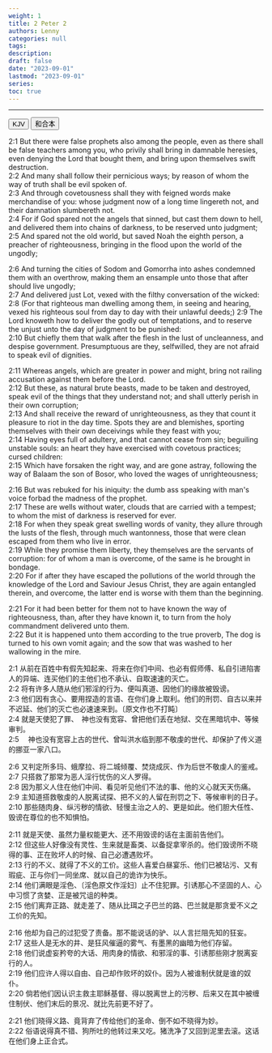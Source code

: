 ```yaml
---
weight: 1
title: 2 Peter 2
authors: Lenny
categories: null
tags: 
description: 
draft: false
date: "2023-09-01"
lastmod: "2023-09-01"
series:
toc: true
---
```



<!--more-->
---

<!-- Tab links -->
<div class="tab">
  <button class="tablinks active" onclick="tablabel(event, 'english')">KJV</button>
  <button class="tablinks" onclick="tablabel(event, 'chinese')">和合本</button>
  
</div>

<!-- Tab content -->
<div id="english" class="tabcontent" style="display:block">

2:1 But there were false prophets also among the people, even as there shall be false teachers among you, who privily shall bring in damnable heresies, even denying the Lord that bought them, and bring upon themselves swift destruction.  
2:2 And many shall follow their pernicious ways; by reason of whom the way of truth shall be evil spoken of.  
2:3 And through covetousness shall they with feigned words make merchandise of you: whose judgment now of a long time lingereth not, and their damnation slumbereth not.  
2:4 For if God spared not the angels that sinned, but cast them down to hell, and delivered them into chains of darkness, to be reserved unto judgment;  
2:5 And spared not the old world, but saved Noah the eighth person, a preacher of righteousness, bringing in the flood upon the world of the ungodly;  

2:6 And turning the cities of Sodom and Gomorrha into ashes condemned them with an overthrow, making them an ensample unto those that after should live ungodly;  
2:7 And delivered just Lot, vexed with the filthy conversation of the wicked:  
2:8 (For that righteous man dwelling among them, in seeing and hearing, vexed his righteous soul from day to day with their unlawful deeds;)
2:9 The Lord knoweth how to deliver the godly out of temptations, and to reserve the unjust unto the day of judgment to be punished:  
2:10 But chiefly them that walk after the flesh in the lust of uncleanness, and despise government. Presumptuous are they, selfwilled, they are not afraid to speak evil of dignities.  

2:11 Whereas angels, which are greater in power and might, bring not railing accusation against them before the Lord.  
2:12 But these, as natural brute beasts, made to be taken and destroyed, speak evil of the things that they understand not; and shall utterly perish in their own corruption;  
2:13 And shall receive the reward of unrighteousness, as they that count it pleasure to riot in the day time. Spots they are and blemishes, sporting themselves with their own deceivings while they feast with you;  
2:14 Having eyes full of adultery, and that cannot cease from sin; beguiling unstable souls: an heart they have exercised with covetous practices; cursed children:  
2:15 Which have forsaken the right way, and are gone astray, following the way of Balaam the son of Bosor, who loved the wages of unrighteousness;  

2:16 But was rebuked for his iniquity: the dumb ass speaking with man's voice forbad the madness of the prophet.  
2:17 These are wells without water, clouds that are carried with a tempest; to whom the mist of darkness is reserved for ever.  
2:18 For when they speak great swelling words of vanity, they allure through the lusts of the flesh, through much wantonness, those that were clean escaped from them who live in error.  
2:19 While they promise them liberty, they themselves are the servants of corruption: for of whom a man is overcome, of the same is he brought in bondage.  
2:20 For if after they have escaped the pollutions of the world through the knowledge of the Lord and Saviour Jesus Christ, they are again entangled therein, and overcome, the latter end is worse with them than the beginning.  

2:21 For it had been better for them not to have known the way of righteousness, than, after they have known it, to turn from the holy commandment delivered unto them.  
2:22 But it is happened unto them according to the true proverb, The dog is turned to his own vomit again; and the sow that was washed to her wallowing in the mire.  
</div>

<div id="chinese" class="tabcontent">

2:1 从前在百姓中有假先知起来、将来在你们中间、也必有假师傅、私自引进陷害人的异端、连买他们的主他们也不承认、自取速速的灭亡。  
2:2 将有许多人随从他们邪淫的行为、便叫真道、因他们的缘故被毁谤。  
2:3 他们因有贪心、要用捏造的言语、在你们身上取利。他们的刑罚、自古以来并不迟延、他们的灭亡也必速速来到。〔原文作也不打盹〕  
2:4 就是天使犯了罪、　神也没有宽容、曾把他们丢在地狱、交在黑暗坑中、等候审判。  
2:5 　神也没有宽容上古的世代、曾叫洪水临到那不敬虔的世代、却保护了传义道的挪亚一家八口。  

2:6 又判定所多玛、蛾摩拉、将二城倾覆、焚烧成灰、作为后世不敬虔人的鉴戒。  
2:7 只搭救了那常为恶人淫行忧伤的义人罗得。  
2:8 因为那义人住在他们中间、看见听见他们不法的事、他的义心就天天伤痛。  
2:9 主知道搭救敬虔的人脱离试探、把不义的人留在刑罚之下、等候审判的日子。  
2:10 那些随肉身、纵污秽的情欲、轻慢主治之人的、更是如此。他们胆大任性、毁谤在尊位的也不知惧怕。  

2:11 就是天使、虽然力量权能更大、还不用毁谤的话在主面前告他们。  
2:12 但这些人好像没有灵性、生来就是畜类、以备捉拿宰杀的。他们毁谤所不晓得的事、正在败坏人的时候、自己必遭遇败坏。  
2:13 行的不义、就得了不义的工价。这些人喜爱白昼宴乐、他们已被玷污、又有瑕疵、正与你们一同坐席、就以自己的诡诈为快乐。  
2:14 他们满眼是淫色、〔淫色原文作淫妇〕止不住犯罪。引诱那心不坚固的人、心中习惯了贪婪、正是被咒诅的种类。  
2:15 他们离弃正路、就走差了、随从比珥之子巴兰的路、巴兰就是那贪爱不义之工价的先知。  

2:16 他却为自己的过犯受了责备。那不能说话的驴、以人言拦阻先知的狂妄。  
2:17 这些人是无水的井、是狂风催逼的雾气、有墨黑的幽暗为他们存留。  
2:18 他们说虚妄矜夸的大话、用肉身的情欲、和邪淫的事、引诱那些刚才脱离妄行的人。  
2:19 他们应许人得以自由、自己却作败坏的奴仆。因为人被谁制伏就是谁的奴仆。  
2:20 倘若他们因认识主救主耶稣基督、得以脱离世上的污秽、后来又在其中被缠住制伏、他们末后的景况、就比先前更不好了。  

2:21 他们晓得义路、竟背弃了传给他们的圣命、倒不如不晓得为妙。  
2:22 俗语说得真不错、狗所吐的他转过来又吃。猪洗净了又回到泥里去滚。这话在他们身上正合式。  
</div>